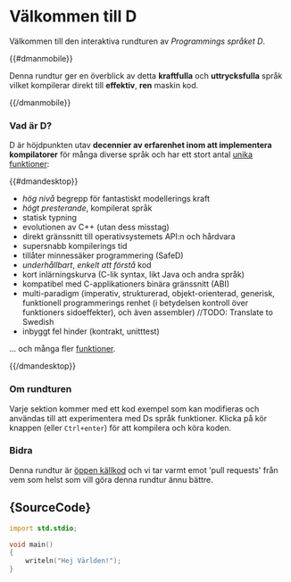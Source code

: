 # Välkommen till D

Välkommen till den interaktiva rundturen av *Programmings språket D*.

{{#dmanmobile}}

Denna rundtur ger en överblick av detta __kraftfulla__ och __uttrycksfulla__
språk vilket kompilerar direkt till __effektiv__, __ren__ maskin kod.

{{/dmanmobile}}

### Vad är D?

D är höjdpunkten utav __decennier av erfarenhet inom att implementera kompilatorer__
för många diverse språk och har ett stort antal [unika funktioner](http://dlang.org/overview.html):

{{#dmandesktop}}

- _hög nivå_ begrepp för fantastiskt modellerings kraft
- _högt presterande_, kompilerat språk
- statisk typning
- evolutionen av C++ (utan dess misstag)
- direkt gränssnitt till operativsystemets API:n och hårdvara
- supersnabb kompilerings tid
- tillåter minnessäker programmering (SafeD)
- _underhållbart_, _enkelt att förstå_ kod
- kort inlärningskurva (C-lik syntax, likt Java och andra språk)
- kompatibel med C-applikationers binära gränssnitt (ABI)
- multi-paradigm (imperativ, strukturerad, objekt-orienterad, generisk, funktionell programmerings renhet (i betydelsen kontroll över funktioners sidoeffekter), och även assembler) //TODO: Translate to Swedish
- inbyggt fel hinder (kontrakt, unitttest)

... och många fler [funktioner](http://dlang.org/overview.html).

{{/dmandesktop}}

### Om rundturen

Varje sektion kommer med ett kod exempel som kan modifieras och användas till att experimentera med Ds språk funktioner.
Klicka på kör knappen (eller `Ctrl+enter`) för att kompilera och köra koden.

### Bidra

Denna rundtur är [öppen källkod](https://github.com/stonemaster/dlang-tour)
och vi tar varmt emot 'pull requests' från vem som helst som vill göra denna rundtur ännu bättre.

## {SourceCode}

```d
import std.stdio;

void main()
{
    writeln("Hej Världen!");
}
```
